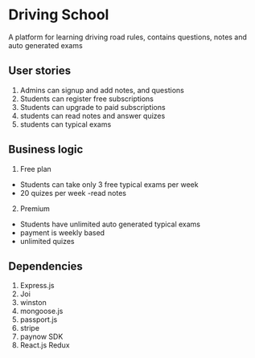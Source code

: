 # Driving School
A platform for learning driving road rules, contains questions, notes and auto generated exams

## User stories
1. Admins can signup and add notes, and questions
2. Students can register free subscriptions
3. Students can upgrade to paid subscriptions
4. students can read notes and answer quizes
5. students can typical exams

## Business logic
1. Free plan
  - Students can take only 3 free typical exams per week
  - 20 quizes per week
  -read notes 
2. Premium
  - Students have unlimited auto generated typical exams
  - payment is weekly based
  - unlimited quizes
  
 ## Dependencies
 1. Express.js
 2. Joi
 3. winston
 4. mongoose.js
 5. passport.js
 6. stripe
 7. paynow SDK
 8. React.js Redux
 
 
 
